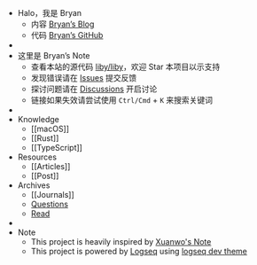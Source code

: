 - Halo，我是 Bryan
	- 内容 [Bryan’s Blog](https://liby.github.io)
	- 代码 [Bryan’s GitHub](https://github.com/liby)
-
- 这里是 Bryan’s Note
	- 查看本站的源代码 [liby/liby](https://github.com/liby/liby)，欢迎 Star 本项目以示支持
	- 发现错误请在 [Issues](https://github.com/liby/liby/issues) 提交反馈
	- 探讨问题请在 [Discussions](https://github.com/liby/liby/discussions) 开启讨论
	- 链接如果失效请尝试使用 `Ctrl/Cmd` + `K` 来搜索关键词
-
- Knowledge
	- [[macOS]]
	- [[Rust]]
	- [[TypeScript]]
- Resources
	- [[Articles]]
	- [[Post]]
- Archives
	- [[Journals]]
	- [Questions]([[question]])
	- [Read]([[read]])
-
- Note
	- This project is heavily inspired by [Xuanwo's Note](https://note.xuanwo.io)
	- This project is powered by [Logseq](https://logseq.com/) using [logseq dev theme](https://github.com/pengx17/logseq-dev-theme)